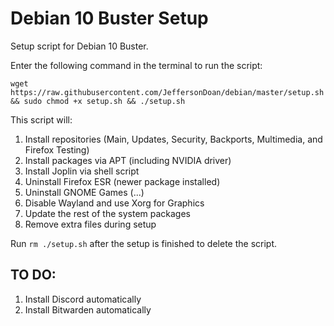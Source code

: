 # Debian 10 Buster Setup
Setup script for Debian 10 Buster.

Enter the following command in the terminal to run the script:

`wget https://raw.githubusercontent.com/JeffersonDoan/debian/master/setup.sh && sudo chmod +x setup.sh && ./setup.sh`

This script will:
1. Install repositories (Main, Updates, Security, Backports, Multimedia, and Firefox Testing)
2. Install packages via APT (including NVIDIA driver)
3. Install Joplin via shell script
4. Uninstall Firefox ESR (newer package installed)
5. Uninstall GNOME Games (...)
6. Disable Wayland and use Xorg for Graphics
7. Update the rest of the system packages
8. Remove extra files during setup

Run `rm ./setup.sh` after the setup is finished to delete the script.

## TO DO:
1. Install Discord automatically
2. Install Bitwarden automatically
